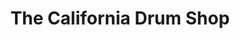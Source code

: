 ---
title: "The California Drum Shop"
url: /bethlehem/the-california-drum-shop/
shop: Instrumente
---